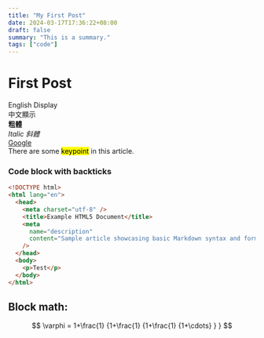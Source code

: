 ```yaml
---
title: "My First Post"
date: 2024-03-17T17:36:22+08:00
draft: false
summary: "This is a summary."
tags: ["code"]
---
```

# First Post
English Display \
中文顯示 \
**粗體** \
*Italic 斜體* \
[Google](https://google.com) \
There are some <mark>keypoint</mark> in this article.

### Code block with backticks

```html {linenos=inline,hl_lines=[2,8]}
<!DOCTYPE html>
<html lang="en">
  <head>
    <meta charset="utf-8" />
    <title>Example HTML5 Document</title>
    <meta
      name="description"
      content="Sample article showcasing basic Markdown syntax and formatting for HTML elements."
    />
  </head>
  <body>
    <p>Test</p>
  </body>
</html>
```

## Block math:

$$
 \varphi = 1+\frac{1} {1+\frac{1} {1+\frac{1} {1+\cdots} } }
$$